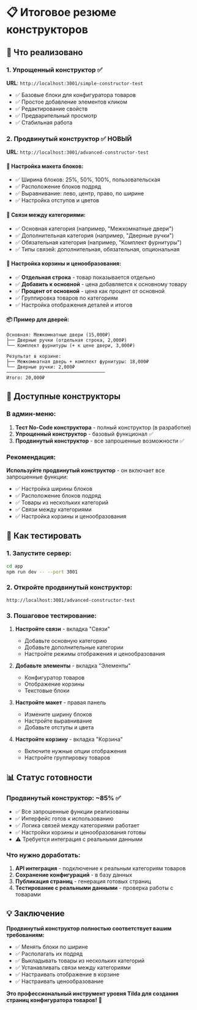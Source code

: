 # 📋 Итоговое резюме конструкторов

## 🎯 Что реализовано

### 1. **Упрощенный конструктор** ✅
**URL**: `http://localhost:3001/simple-constructor-test`
- ✅ Базовые блоки для конфигуратора товаров
- ✅ Простое добавление элементов кликом
- ✅ Редактирование свойств
- ✅ Предварительный просмотр
- ✅ Стабильная работа

### 2. **Продвинутый конструктор** ✅ **НОВЫЙ**
**URL**: `http://localhost:3001/advanced-constructor-test`

#### 🎨 **Настройка макета блоков:**
- ✅ Ширина блоков: 25%, 50%, 100%, пользовательская
- ✅ Расположение блоков подряд
- ✅ Выравнивание: лево, центр, право, по ширине
- ✅ Настройка отступов и цветов

#### 🔗 **Связи между категориями:**
- ✅ Основная категория (например, "Межкомнатные двери")
- ✅ Дополнительная категория (например, "Дверные ручки")
- ✅ Обязательная категория (например, "Комплект фурнитуры")
- ✅ Типы связей: дополнительная, обязательная, опциональная

#### 🛒 **Настройка корзины и ценообразования:**
- ✅ **Отдельная строка** - товар показывается отдельно
- ✅ **Добавить к основной** - цена добавляется к основному товару
- ✅ **Процент от основной** - цена как процент от основной
- ✅ Группировка товаров по категориям
- ✅ Настройка отображения деталей и итогов

#### 📦 **Пример для дверей:**
```
Основная: Межкомнатные двери (15,000₽)
├── Дверные ручки (отдельная строка, 2,000₽)
└── Комплект фурнитуры (+ к цене двери, 3,000₽)

Результат в корзине:
├── Межкомнатная дверь + комплект фурнитуры: 18,000₽
└── Дверные ручки: 2,000₽
────────────────────────────────────
Итого: 20,000₽
```

## 🚀 Доступные конструкторы

### В админ-меню:
1. **Тест No-Code конструктора** - полный конструктор (в разработке)
2. **Упрощенный конструктор** - базовый функционал ✅
3. **Продвинутый конструктор** - все запрошенные возможности ✅

### Рекомендация:
**Используйте продвинутый конструктор** - он включает все запрошенные функции:
- ✅ Настройка ширины блоков
- ✅ Расположение блоков подряд  
- ✅ Товары из нескольких категорий
- ✅ Связи между категориями
- ✅ Настройка корзины и ценообразования

## 🧪 Как тестировать

### 1. Запустите сервер:
```bash
cd app
npm run dev -- --port 3001
```

### 2. Откройте продвинутый конструктор:
`http://localhost:3001/advanced-constructor-test`

### 3. Пошаговое тестирование:
1. **Настройте связи** - вкладка "Связи"
   - Добавьте основную категорию
   - Добавьте дополнительные категории
   - Настройте режимы отображения и ценообразования

2. **Добавьте элементы** - вкладка "Элементы"
   - Конфигуратор товаров
   - Отображение корзины
   - Текстовые блоки

3. **Настройте макет** - правая панель
   - Измените ширину блоков
   - Настройте выравнивание
   - Добавьте отступы и цвета

4. **Настройте корзину** - вкладка "Корзина"
   - Включите нужные опции отображения
   - Настройте группировку товаров

## 📊 Статус готовности

### Продвинутый конструктор: ~85% ✅
- ✅ Все запрошенные функции реализованы
- ✅ Интерфейс готов к использованию
- ✅ Логика связей между категориями работает
- ✅ Настройки корзины и ценообразования готовы
- ⚠️ Требуется интеграция с реальными данными

### Что нужно доработать:
1. **API интеграция** - подключение к реальным категориям товаров
2. **Сохранение конфигураций** - в базу данных
3. **Публикация страниц** - генерация готовых страниц
4. **Тестирование с реальными данными** - проверка работы с товарами

## 💡 Заключение

**Продвинутый конструктор полностью соответствует вашим требованиям:**
- ✅ Менять блоки по ширине
- ✅ Располагать их подряд
- ✅ Выкладывать товары из нескольких категорий
- ✅ Устанавливать связи между категориями
- ✅ Настраивать отображение в корзине
- ✅ Настраивать ценообразование

**Это профессиональный инструмент уровня Tilda для создания страниц конфигуратора товаров!** 🎉

